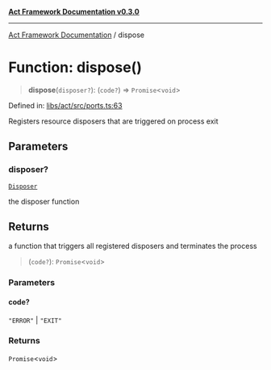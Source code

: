 [**Act Framework Documentation v0.3.0**](../README.md)

***

[Act Framework Documentation](../globals.md) / dispose

# Function: dispose()

> **dispose**(`disposer?`): (`code?`) => `Promise`\<`void`\>

Defined in: [libs/act/src/ports.ts:63](https://github.com/Rotorsoft/act-root/blob/ecf1ab2f895c5bdf2d70db49738046df56c78030/libs/act/src/ports.ts#L63)

Registers resource disposers that are triggered on process exit

## Parameters

### disposer?

[`Disposer`](../type-aliases/Disposer.md)

the disposer function

## Returns

a function that triggers all registered disposers and terminates the process

> (`code?`): `Promise`\<`void`\>

### Parameters

#### code?

`"ERROR"` | `"EXIT"`

### Returns

`Promise`\<`void`\>

